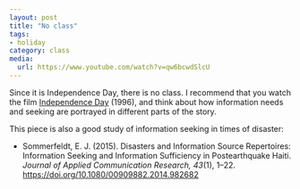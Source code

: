 ```yaml
---
layout: post
title: "No class"
tags: 
- holiday
category: class
media:
  url: https://www.youtube.com/watch?v=qw6bcwdSlcU
---
```


Since it is Independence Day, there is no class. I recommend that you watch the film [Independence Day](https://www.imdb.com/title/tt0116629/) (1996), and think about how information needs and seeking are portrayed in different parts of the story. 

This piece is also a good study of information seeking in times of disaster: 

- Sommerfeldt, E. J. (2015). Disasters and Information Source Repertoires: Information Seeking and Information Sufficiency in Postearthquake Haiti. *Journal of Applied Communication Research, 43*(1), 1–22. https://doi.org/10.1080/00909882.2014.982682